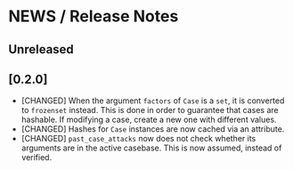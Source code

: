 # NEWS / Release Notes

## Unreleased

## [0.2.0]
  * [CHANGED] When the argument `factors` of `Case` is a `set`, it is converted to `frozenset` instead. This is done in order to guarantee that cases are hashable. If modifying a case, create a new one with different values.
  * [CHANGED] Hashes for `Case` instances are now cached via an attribute.
  * [CHANGED] `past_case_attacks` now does not check whether its arguments are in the active casebase. This is now assumed, instead of verified.
